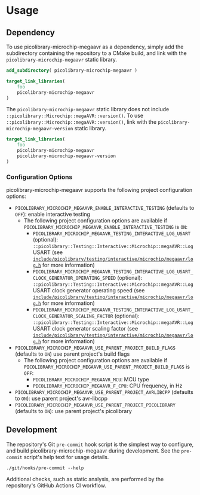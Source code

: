 # Usage

## Dependency
To use picolibrary-microchip-megaavr as a dependency, simply add the subdirectory
containing the repository to a CMake build, and link with the
`picolibrary-microchip-megaavr` static library.
```cmake
add_subdirectory( picolibrary-microchip-megaavr )
```
```cmake
target_link_libraries(
    foo
    picolibrary-microchip-megaavr
)
```

The `picolibrary-microchip-megaavr` static library does not include
`::picolibrary::Microchip::megaAVR::version()`.
To use `::picolibrary::Microchip::megaAVR::version()`, link with the
`picolibrary-microchip-megaavr-version` static library.
```cmake
target_link_libraries(
    foo
    picolibrary-microchip-megaavr
    picolibrary-microchip-megaavr-version
)
```

### Configuration Options
picolibrary-microchip-megaavr supports the following project configuration options:
- `PICOLIBRARY_MICROCHIP_MEGAAVR_ENABLE_INTERACTIVE_TESTING` (defaults to `OFF`): enable
  interactive testing
    - The following project configuration options are available if
      `PICOLIBRARY_MICROCHIP_MEGAAVR_ENABLE_INTERACTIVE_TESTING` is `ON`:
        - `PICOLIBRARY_MICROCHIP_MEGAAVR_TESTING_INTERACTIVE_LOG_USART` (optional):
          `::picolibrary::Testing::Interactive::Microchip::megaAVR::Log` USART (see
          [`include/picolibrary/testing/interactive/microchip/megaavr/log.h`](https://github.com/apcountryman/picolibrary-microchip-megaavr/blob/main/include/picolibrary/testing/interactive/microchip/megaavr/log.h)
          for more information)
        - `PICOLIBRARY_MICROCHIP_MEGAAVR_TESTING_INTERACTIVE_LOG_USART_CLOCK_GENERATOR_OPERATING_SPEED`
          (optional): `::picolibrary::Testing::Interactive::Microchip::megaAVR::Log` USART
          clock generator operating speed (see
          [`include/picolibrary/testing/interactive/microchip/megaavr/log.h`](https://github.com/apcountryman/picolibrary-microchip-megaavr/blob/main/include/picolibrary/testing/interactive/microchip/megaavr/log.h)
          for more information)
        - `PICOLIBRARY_MICROCHIP_MEGAAVR_TESTING_INTERACTIVE_LOG_USART_CLOCK_GENERATOR_SCALING_FACTOR`
          (optional): `::picolibrary::Testing::Interactive::Microchip::megaAVR::Log` USART
          clock generator scaling factor (see
          [`include/picolibrary/testing/interactive/microchip/megaavr/log.h`](https://github.com/apcountryman/picolibrary-microchip-megaavr/blob/main/include/picolibrary/testing/interactive/microchip/megaavr/log.h)
          for more information)
- `PICOLIBRARY_MICROCHIP_MEGAAVR_USE_PARENT_PROJECT_BUILD_FLAGS` (defaults to `ON`) use
  parent project's build flags
    - The following project configuration options are available if
      `PICOLIBRARY_MICROCHIP_MEGAAVR_USE_PARENT_PROJECT_BUILD_FLAGS` is `OFF`:
        - `PICOLIBRARY_MICROCHIP_MEGAAVR_MCU`: MCU type
        - `PICOLIBRARY_MICROCHIP_MEGAAVR_F_CPU`: CPU frequency, in Hz
- `PICOLIBRARY_MICROCHIP_MEGAAVR_USE_PARENT_PROJECT_AVRLIBCPP` (defaults to `ON`): use
  parent project's avr-libcpp
- `PICOLIBRARY_MICROCHIP_MEGAAVR_USE_PARENT_PROJECT_PICOLIBRARY` (defaults to `ON`): use
  parent project's picolibrary

## Development
The repository's Git `pre-commit` hook script is the simplest way to configure, and build
picolibrary-microchip-megaavr during development.
See the `pre-commit` script's help text for usage details.
```shell
./git/hooks/pre-commit --help
```

Additional checks, such as static analysis, are performed by the repository's GitHub
Actions CI workflow.

